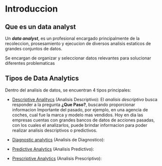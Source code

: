 Introduccion
============
Que es un **data analyst**
--------------------------
Un ***data analyst***, es un profesional encargado principalmente de la recoleccion, prosesamiento y ejecucion de diversos analisis estaticos de grandes conjuntos de datos.

Se encargan de organizar y seleccionar datos relevantes para solucionar diferentes problematicas

Tipos de **Data Analytics**
---------------------------

Dentro del analisis de datos, se encuentran 4 tipos principales:

- <ins>Descriptive Analitycs</ins> (Analisis Descriptivo): El _analisis descriptivo_ busca responder a la pregunta **¿Que Paso?**, buscando proporcionar informacion Importante del pasado, por ejemplo, en una agencia de coches, cual fue la marca y modelo mas vendidos. Hoy en dia las empresas cuentas con grandes bancos de datos de acciones pasadas, con los cuales el analizarlos, puede brindar informacion para poder realizar analisis descriptivos o predictivos.

- <ins>Diagnostic analytics</ins> (Analisis de Diagnostico):
- <ins>Predictive Analytics</ins> (Analisis Predictivo):
- <ins>Prescriptive Analytics</ins> (Analisis Prescriptivo):
